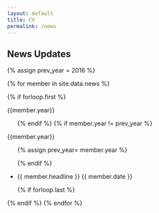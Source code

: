 ```yaml
---
layout: default
title: CV
permalink: /news
---
```


<h2>News Updates</h2>

{% assign prev_year = 2016 %}

{% for member in site.data.news %}

{% if forloop.first %}
<div class="textspace">
<aside><span id="{{ this_year }}-ref">{{member.year}}</span></aside>
<div>
<ul class="tablelist">
{% endif %}
{% if member.year != prev_year %}
</ul>
</div>
</div>
<div class="textspace">
<aside><span id="{{ next_year }}-ref">{{member.year}}</span></aside>
<div>
<ul class="tablelist">
{% assign prev_year= member.year  %}

{% endif %}

<li>
<span class="news_item">{{ member.headline }}</span>
<span class="news_date">{{ member.date }}</span>
</li>


{% if forloop.last %}
</ul>
</div>
</div>
{% endif %}
{% endfor %}
